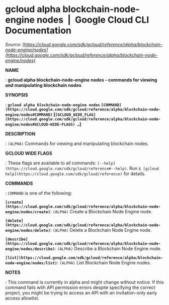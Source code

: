 # gcloud alpha blockchain-node-engine nodes  |  Google Cloud CLI Documentation

*Source: [https://cloud.google.com/sdk/gcloud/reference/alpha/blockchain-node-engine/nodes](https://cloud.google.com/sdk/gcloud/reference/alpha/blockchain-node-engine/nodes)*

**NAME**

: **gcloud alpha blockchain-node-engine nodes - commands for viewing and manipulating blockchain nodes**

**SYNOPSIS**

: **`gcloud alpha blockchain-node-engine nodes` `[COMMAND](https://cloud.google.com/sdk/gcloud/reference/alpha/blockchain-node-engine/nodes#COMMAND)` [`[GCLOUD_WIDE_FLAG](https://cloud.google.com/sdk/gcloud/reference/alpha/blockchain-node-engine/nodes#GCLOUD-WIDE-FLAGS) …`]**

**DESCRIPTION**

: `(ALPHA)` Commands for viewing and manipulating blockchain nodes.

**GCLOUD WIDE FLAGS**

: These flags are available to all commands: `[--help](https://cloud.google.com/sdk/gcloud/reference#--help)`.
Run `$ [gcloud help](https://cloud.google.com/sdk/gcloud/reference)` for details.

**COMMANDS**

: ``COMMAND`` is one of the following:

**`[create](https://cloud.google.com/sdk/gcloud/reference/alpha/blockchain-node-engine/nodes/create)`**:
`(ALPHA)` Create a Blockchain Node Engine node.

**`[delete](https://cloud.google.com/sdk/gcloud/reference/alpha/blockchain-node-engine/nodes/delete)`**:
`(ALPHA)` Delete a Blockchain Node Engine node.

**`[describe](https://cloud.google.com/sdk/gcloud/reference/alpha/blockchain-node-engine/nodes/describe)`**:
`(ALPHA)` Describe a Blockchain Node Engine node.

**`[list](https://cloud.google.com/sdk/gcloud/reference/alpha/blockchain-node-engine/nodes/list)`**:
`(ALPHA)` List Blockchain Node Engine nodes.

**NOTES**

: This command is currently in alpha and might change without notice. If this
command fails with API permission errors despite specifying the correct project,
you might be trying to access an API with an invitation-only early access
allowlist.